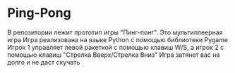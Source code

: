 # Ping-Pong
В репозитории лежит прототип игры "Пинг-понг". Это мультиплеерная игра
Игра реализована на языке Python с помощью библиотеки Pygame
Игрок 1 управляет левой ракеткой с помощью клавиш W/S, а игрок 2 с помощью клавиш "Стрелка Вверх/Стрелка Вниз"
Игра затянет вас на долго  и не даст скучать
